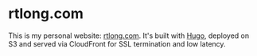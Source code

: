 # rtlong.com

This is my personal website: [rtlong.com][]. It's built with [Hugo][hugo],
deployed on S3 and served via CloudFront for SSL termination and low latency.


[rtlong.com]: http://rtlong.com
[hugo]: http://gohugo.io/

